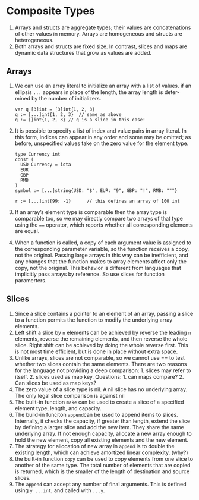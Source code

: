 # Composite Types
1. Arrays and structs are aggregate types; their values are concatenations of other values in memory. Arrays are homogeneous and structs are heterogeneous.
2. Both arrays and structs are fixed size. In contrast, slices and maps are dynamic data structures that grow as values are added.

## Arrays
1. We can use an array literal to initialize an array with a list of values. if an ellipsis `...` appears in place of the length, the array length is deter- mined by the number of initializers.

    ```
    var q [3]int = [3]int{1, 2, 3}
    q := [...]int{1, 2, 3}  // same as above
    q := []int{1, 2, 3} // q is a slice in this case!
    ```
  
2. It is possible to specify a list of index and value pairs in array literal. In this form, indices can appear in any order and some may be omitted; as before, unspecified values take on the zero value for the element type. 

    ```
    type Currency int
    const (
      USD Currency = iota
      EUR
      GBP
      RMB
    )
    symbol := [...]string{USD: "$", EUR: "9", GBP: "!", RMB: """}
    
    r := [...]int{99: -1}      // this defines an array of 100 int
    ```
    
3. If an array’s element type is comparable then the array type is comparable too, so we may directly compare two arrays of that type using the `==` operator, which reports whether all corresponding elements are equal. 

4. When a function is called, a copy of each argument value is assigned to the corresponding parameter variable, so the function receives a copy, not the original. Passing large arrays in this way can be inefficient, and any changes that the function makes to array elements affect only the copy, not the original. This behavior is different from languages that implicitly pass arrays by reference. So use slices for function paramerters.

## Slices
1. Since a slice contains a pointer to an element of an array, passing a slice to a function permits the function to modify the underlying array elements.
2. Left shift a slice by `n` elements can be achieved by reverse the leading `n` elements, reverse the remaining elements, and then reverse the whole slice. Right shift can be achieved by doing the whole reverse first. This is not most time efficient, but is done in place without extra space.
3. Unlike arrays, slices are not comparable, so we cannot use == to test whether two slices contain the same elements. There are two reasons for the language not providing a deep comparison: 1. slices may refer to itself. 2. slices used as map key. Questions: 1. can maps compare? 2. Can slices be used as map keys?
4. The zero value of a slice type is nil. A nil slice has no underlying array. The only legal slice comparison is against nil
5. The built-in function `make` can be used to create a slice of a specified element type, length, and capacity.
6. The build-in funciton `append`can be used to append items to slices. Internally, it checks the capacity, if greater than length, extend the slice by defining a larger slice and add the new item. They share the same underlying array. If not enough capacity, allocate a new array enough to hold the new element, copy all existing elements and the new element. 
7. The strategy for allocation of new array in `append` is to double the existing length, which can achieve amortized linear complexity. (why?)
8. the built-in function `copy` can be used to copy elements from one slice to another of the same type. The total number of elements that are copied is returned, which is the smaller of the length of destination and source slices.
9. The `append` can accept any number of final arguments. This is defined using `y ...int`, and called with `...y`.

